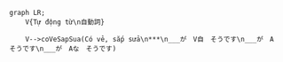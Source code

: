 ﻿```mermaid
graph LR;
    V{Tự động từ\n自動詞}

    V-->coVeSapSua(Có vẻ, sắp sửa\n***\n___が　V自　そうです\n___が　A　　そうです\n___が　Aな　そうです)
```